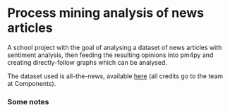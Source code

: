 # Process mining analysis of news articles  

A school project with the goal of analysing a dataset of news articles with sentiment analysis, then feeding the resulting opinions into pm4py and creating directly-follow graphs which can be analysed.

The dataset used is all-the-news, available [here](https://components.one/datasets/all-the-news-2-news-articles-dataset/) (all credits go to the team at Components).  

### Some notes
